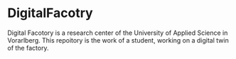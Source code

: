 # DigitalFacotry

Digital Facotory is a research center of the University of Applied Science in Vorarlberg. This repoitory is the work of a student, working on a digital twin of the factory. 
